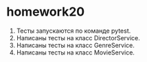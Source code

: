 # homework20
1. Тесты запускаются по команде pytest.
2. Написаны тесты на класс DirectorService.
3. Написаны тесты на класс GenreService.
4. Написаны тесты на класс MovieService.
